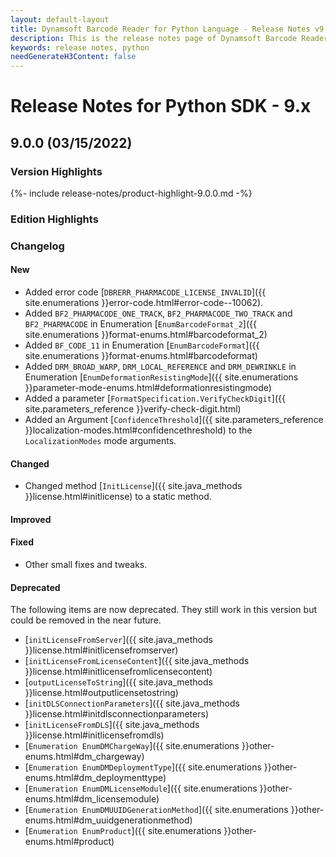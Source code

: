 ```yaml
---
layout: default-layout
title: Dynamsoft Barcode Reader for Python Language - Release Notes v9.x
description: This is the release notes page of Dynamsoft Barcode Reader for Python Language v9.x.
keywords: release notes, python
needGenerateH3Content: false
---
```


# Release Notes for Python SDK - 9.x

## 9.0.0 (03/15/2022)

<div class="fold-panel-prefix"></div>

### Version Highlights <i class="fa fa-caret-down"></i>

<div class="fold-panel-start"></div>

{%- include release-notes/product-highlight-9.0.0.md -%}

<div class="fold-panel-end"></div>

### Edition Highlights


### Changelog

#### New

- Added error code [`DBRERR_PHARMACODE_LICENSE_INVALID`]({{ site.enumerations }}error-code.html#error-code--10062).
- Added `BF2_PHARMACODE_ONE_TRACK`, `BF2_PHARMACODE_TWO_TRACK` and `BF2_PHARMACODE` in Enumeration [`EnumBarcodeFormat_2`]({{ site.enumerations }}format-enums.html#barcodeformat_2)
- Added `BF_CODE_11` in Enumeration [`EnumBarcodeFormat`]({{ site.enumerations }}format-enums.html#barcodeformat)
- Added `DRM_BROAD_WARP`, `DRM_LOCAL_REFERENCE` and `DRM_DEWRINKLE` in Enumeration [`EnumDeformationResistingMode`]({{ site.enumerations }}parameter-mode-enums.html#deformationresistingmode)
- Added a parameter [`FormatSpecification.VerifyCheckDigit`]({{ site.parameters_reference }}verify-check-digit.html)
- Added an Argument [`ConfidenceThreshold`]({{ site.parameters_reference }}localization-modes.html#confidencethreshold) to the `LocalizationModes` mode arguments.

#### Changed

- Changed method [`InitLicense`]({{ site.java_methods }}license.html#initlicense) to a static method.


#### Improved


#### Fixed
- Other small fixes and tweaks.


#### Deprecated

The following items are now deprecated. They still work in this version but could be removed in the near future.
- [`initLicenseFromServer`]({{ site.java_methods }}license.html#initlicensefromserver)
- [`initLicenseFromLicenseContent`]({{ site.java_methods }}license.html#initlicensefromlicensecontent)
- [`outputLicenseToString`]({{ site.java_methods }}license.html#outputlicensetostring)
- [`initDLSConnectionParameters`]({{ site.java_methods }}license.html#initdlsconnectionparameters)
- [`initLicenseFromDLS`]({{ site.java_methods }}license.html#initlicensefromdls)
- [`Enumeration EnumDMChargeWay`]({{ site.enumerations }}other-enums.html#dm_chargeway)
- [`Enumeration EnumDMDeploymentType`]({{ site.enumerations }}other-enums.html#dm_deploymenttype)
- [`Enumeration EnumDMLicenseModule`]({{ site.enumerations }}other-enums.html#dm_licensemodule)
- [`Enumeration EnumDMUUIDGenerationMethod`]({{ site.enumerations }}other-enums.html#dm_uuidgenerationmethod)
- [`Enumeration EnumProduct`]({{ site.enumerations }}other-enums.html#product)


